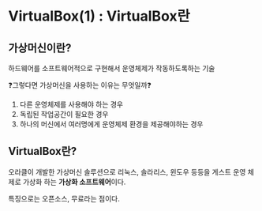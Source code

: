 # VirtualBox(1) : VirtualBox란

## 가상머신이란?

하드웨어를 소프트웨어적으로 구현해서 운영체제가 작동하도록하는 기술

❓그렇다면 가상머신을 사용하는 이유는 무엇일까❓

1. 다른 운영체제를 사용해야 하는 경우
2. 독립된 작업공간이 필요한 경우
3. 하나의 머신에서 여러명에게 운영체제 환경을 제공해야하는 경우

## VirtualBox란?

오라클이 개발한 가상머신 솔루션으로 리눅스, 솔라리스, 윈도우 등등을 게스트 운영 체제로 가상화 하는 **가상화 소프트웨어**이다.

특징으로는 오픈소스, 무료라는 점이다.

